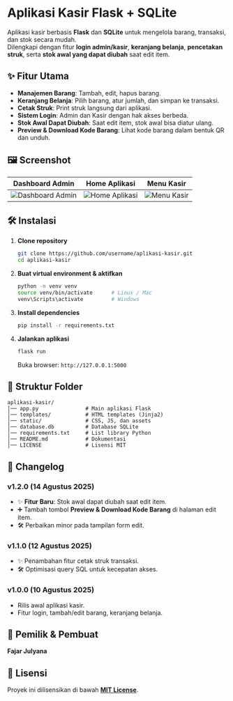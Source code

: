 # Aplikasi Kasir Flask + SQLite

Aplikasi kasir berbasis **Flask** dan **SQLite** untuk mengelola barang, transaksi, dan stok secara mudah.  
Dilengkapi dengan fitur **login admin/kasir**, **keranjang belanja**, **pencetakan struk**, serta **stok awal yang dapat diubah** saat edit item.

## ✨ Fitur Utama
- **Manajemen Barang**: Tambah, edit, hapus barang.
- **Keranjang Belanja**: Pilih barang, atur jumlah, dan simpan ke transaksi.
- **Cetak Struk**: Print struk langsung dari aplikasi.
- **Sistem Login**: Admin dan Kasir dengan hak akses berbeda.
- **Stok Awal Dapat Diubah**: Saat edit item, stok awal bisa diatur ulang.
- **Preview & Download Kode Barang**: Lihat kode barang dalam bentuk QR dan unduh.

## 🖼️ Screenshot

| Dashboard Admin | Home Aplikasi | Menu Kasir |
|-----------------|---------------|------------|
| ![Dashboard Admin](capture/dashboard-admin.PNG) | ![Home Aplikasi](capture/homeapp.PNG) | ![Menu Kasir](capture/menu-kasir.PNG) |

## 🛠️ Instalasi
1. **Clone repository**
   ```bash
   git clone https://github.com/username/aplikasi-kasir.git
   cd aplikasi-kasir

2. **Buat virtual environment & aktifkan**

   ```bash
   python -m venv venv
   source venv/bin/activate      # Linux / Mac
   venv\Scripts\activate         # Windows
   ```

3. **Install dependencies**

   ```bash
   pip install -r requirements.txt
   ```

4. **Jalankan aplikasi**

   ```bash
   flask run
   ```

   Buka browser: `http://127.0.0.1:5000`

## 📂 Struktur Folder

```
aplikasi-kasir/
│── app.py               # Main aplikasi Flask
│── templates/           # HTML templates (Jinja2)
│── static/              # CSS, JS, dan assets
│── database.db          # Database SQLite
│── requirements.txt     # List library Python
│── README.md            # Dokumentasi
│── LICENSE              # Lisensi MIT
```

## 🔄 Changelog

### v1.2.0 (14 Agustus 2025)

* ✨ **Fitur Baru**: Stok awal dapat diubah saat edit item.
* ➕ Tambah tombol **Preview & Download Kode Barang** di halaman edit item.
* 🛠️ Perbaikan minor pada tampilan form edit.

### v1.1.0 (12 Agustus 2025)

* ✨ Penambahan fitur cetak struk transaksi.
* 🛠️ Optimisasi query SQL untuk kecepatan akses.

### v1.0.0 (10 Agustus 2025)

* Rilis awal aplikasi kasir.
* Fitur login, tambah/edit barang, keranjang belanja.

## 👤 Pemilik & Pembuat

**Fajar Julyana**

## 📜 Lisensi

Proyek ini dilisensikan di bawah **[MIT License](LICENSE)**.
